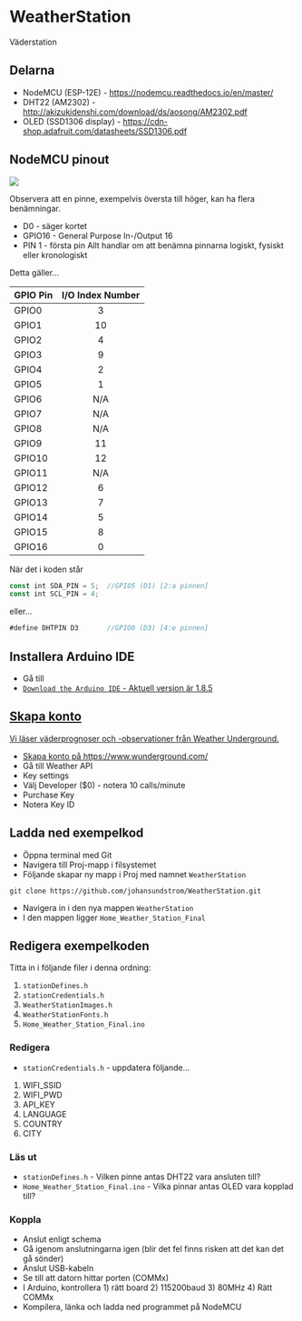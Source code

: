 # WeatherStation
Väderstation

## Delarna
* NodeMCU (ESP-12E) - https://nodemcu.readthedocs.io/en/master/
* DHT22 (AM2302) - http://akizukidenshi.com/download/ds/aosong/AM2302.pdf
* OLED (SSD1306 display) - https://cdn-shop.adafruit.com/datasheets/SSD1306.pdf

## NodeMCU pinout
<img src="https://pradeepsinghblog.files.wordpress.com/2016/04/nodemcu_pins.png">

Observera att en pinne, exempelvis översta till höger, kan ha flera benämningar.
* D0 - säger kortet
* GPIO16 - General Purpose In-/Output 16
* PIN 1 - första pin
Allt handlar om att benämna pinnarna logiskt, fysiskt eller kronologiskt

Detta gäller...

| GPIO Pin | I/O Index Number |
|----------|:----------------:|
| GPIO0  | 3 |
| GPIO1  | 10 | 
| GPIO2  | 4 |
| GPIO3  | 9 |
| GPIO4  | 2 | 
| GPIO5  | 1 |
| GPIO6 | N/A |
| GPIO7 | N/A | 
| GPIO8 | N/A |
| GPIO9 | 11 |
| GPIO10 | 12 |
| GPIO11 | N/A |
| GPIO12 | 6 |
| GPIO13 | 7 |
| GPIO14 | 5 |
| GPIO15 | 8 |
| GPIO16 | 0 |

När det i koden står 

```javascript
const int SDA_PIN = 5;  //GPIO5 (D1) [2:a pinnen]
const int SCL_PIN = 4;
```
eller...
```javascript
#define DHTPIN D3       //GPIO0 (D3) [4:e pinnen]
```


## Installera Arduino IDE
* Gå till <a href="https://www.arduino.cc/">
* ```Download the Arduino IDE``` - Aktuell version är 1.8.5


## Skapa konto
Vi läser väderprognoser och -observationer från Weather Underground. 
* Skapa konto på https://www.wunderground.com/
* Gå till Weather API
* Key settings
* Välj Developer ($0) - notera 10 calls/minute
* Purchase Key
* Notera Key ID


## Ladda ned exempelkod
* Öppna terminal med Git
* Navigera till Proj-mapp i filsystemet
* Följande skapar ny mapp i Proj med namnet ```WeatherStation```

```git clone https://github.com/johansundstrom/WeatherStation.git```

* Navigera in i den nya mappen ```WeatherStation```
* I den mappen ligger ```Home_Weather_Station_Final```


## Redigera exempelkoden
Titta in i följande filer i denna ordning:
1. ```stationDefines.h```
2. ```stationCredentials.h```
3. ```WeatherStationImages.h```
4. ```WeatherStationFonts.h```
5. ```Home_Weather_Station_Final.ino```

### Redigera 
* ```stationCredentials.h``` - uppdatera följande...
1. WIFI_SSID
2. WIFI_PWD
3. API_KEY
4. LANGUAGE
5. COUNTRY
6. CITY

### Läs ut
* ```stationDefines.h``` - Vilken pinne antas DHT22 vara ansluten till?
* ```Home_Weather_Station_Final.ino``` - Vilka pinnar antas OLED vara kopplad till?

### Koppla
* Anslut enligt schema
* Gå igenom anslutningarna igen (blir det fel finns risken att det kan det gå sönder)
* Anslut USB-kabeln
* Se till att datorn hittar porten (COMMx)
* I Arduino, kontrollera 1) rätt board 2) 115200baud 3) 80MHz 4) Rätt COMMx
* Kompilera, länka och ladda ned programmet på NodeMCU



